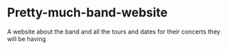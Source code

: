 # Pretty-much-band-website
A website about the band and all the tours and dates for their concerts they will be having

